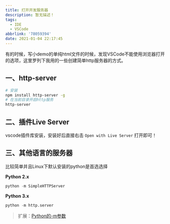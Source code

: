 ```yaml
---
title: 打开开发服务器
description: 暂无描述！
tags:
  - IDE
  - VSCode
abbrlink: '78059394'
date: 2021-01-04 22:17:45
---
```




有的时候，写小demo的单纯html文件的时候，发现VSCode不能使用浏览器打开的选项，这里罗列下我用的一些创建简单http服务器的方式。



## 一、http-server

```bash
# 安装
npm install http-server -g
# 在当前目录开启http服务
http-server
```



## 二、插件Live Server

vscode插件库安装，安装好后直接右击 `Open with Live Server` 打开即可！



## 三、其他语言的服务器

比较简单并且Linux下默认安装的python是首选选择

**Python 2.x**

```python
python -m SimpleHTTPServer
```

**Python 3.x**

```python
python -m http.server
```

>  扩展：[Python的-m参数](https://www.cnblogs.com/maoguy/p/6670988.html)